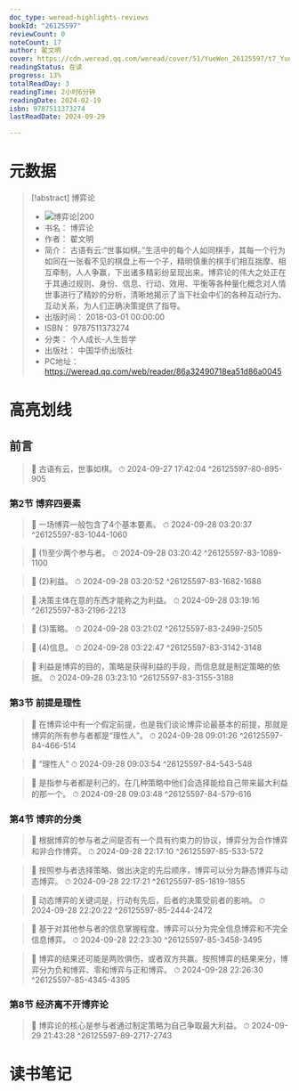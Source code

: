 ```yaml
---
doc_type: weread-highlights-reviews
bookId: "26125597"
reviewCount: 0
noteCount: 17
author: 翟文明
cover: https://cdn.weread.qq.com/weread/cover/51/YueWen_26125597/t7_YueWen_26125597.jpg
readingStatus: 在读
progress: 13%
totalReadDay: 3
readingTime: 2小时6分钟
readingDate: 2024-02-19
isbn: 9787511373274
lastReadDate: 2024-09-29

---
```

# 元数据
> [!abstract] 博弈论
> - ![ 博弈论|200](https://cdn.weread.qq.com/weread/cover/51/YueWen_26125597/t7_YueWen_26125597.jpg)
> - 书名： 博弈论
> - 作者： 翟文明
> - 简介： 古语有云:“世事如棋。”生活中的每个人如同棋手，其每一个行为如同在一张看不见的棋盘上布一个子，精明慎重的棋手们相互揣摩、相互牵制，人人争赢，下出诸多精彩纷呈现出来。博弈论的伟大之处正在于其通过规则、身份、信息、行动、效用、平衡等各种量化概念对人情世事进行了精妙的分析，清晰地揭示了当下社会中们的各种互动行为、互动关系，为人们正确决策提供了指导。
> - 出版时间： 2018-03-01 00:00:00
> - ISBN： 9787511373274
> - 分类： 个人成长-人生哲学
> - 出版社： 中国华侨出版社
> - PC地址：https://weread.qq.com/web/reader/86a32490718ea51d86a0045

# 高亮划线

## 前言

> 📌 古语有云，世事如棋。 
> ⏱ 2024-09-27 17:42:04 ^26125597-80-895-905

### 第2节 博弈四要素

> 📌 一场博弈一般包含了4个基本要素。 
> ⏱ 2024-09-28 03:20:37 ^26125597-83-1044-1060

> 📌 (1)至少两个参与者。 
> ⏱ 2024-09-28 03:20:42 ^26125597-83-1089-1100

> 📌 (2)利益。 
> ⏱ 2024-09-28 03:20:52 ^26125597-83-1682-1688

> 📌 决策主体在意的东西才能称之为利益。 
> ⏱ 2024-09-28 03:19:16 ^26125597-83-2196-2213

> 📌 (3)策略。 
> ⏱ 2024-09-28 03:21:02 ^26125597-83-2499-2505

> 📌 (4)信息。 
> ⏱ 2024-09-28 03:22:47 ^26125597-83-3142-3148

> 📌 利益是博弈的目的，策略是获得利益的手段，而信息就是制定策略的依据。 
> ⏱ 2024-09-28 03:23:10 ^26125597-83-3155-3188

### 第3节 前提是理性

> 📌 在博弈论中有一个假定前提，也是我们谈论博弈论最基本的前提，那就是博弈的所有参与者都是“理性人”。 
> ⏱ 2024-09-28 09:01:26 ^26125597-84-466-514

> 📌 “理性人” 
> ⏱ 2024-09-28 09:03:54 ^26125597-84-543-548

> 📌 是指参与者都是利己的，在几种策略中他们会选择能给自己带来最大利益的那一个。 
> ⏱ 2024-09-28 09:03:48 ^26125597-84-579-616

### 第4节 博弈的分类

> 📌 根据博弈的参与者之间是否有一个具有约束力的协议，博弈分为合作博弈和非合作博弈。 
> ⏱ 2024-09-28 22:17:10 ^26125597-85-533-572

> 📌 按照参与者选择策略、做出决定的先后顺序，博弈可以分为静态博弈与动态博弈。 
> ⏱ 2024-09-28 22:17:21 ^26125597-85-1819-1855

> 📌 动态博弈的关键词是，行动有先后，后者的决策受前者的影响。 
> ⏱ 2024-09-28 22:20:22 ^26125597-85-2444-2472

> 📌 基于对其他参与者的信息掌握程度，博弈可以分为完全信息博弈和不完全信息博弈。 
> ⏱ 2024-09-28 22:23:30 ^26125597-85-3458-3495

> 📌 博弈的结果还可能是两败俱伤，或者双方共赢。按照博弈的结果来分，博弈分为负和博弈、零和博弈与正和博弈。 
> ⏱ 2024-09-28 22:26:30 ^26125597-85-4345-4395

### 第8节 经济离不开博弈论

> 📌 博弈论的核心是参与者通过制定策略为自己争取最大利益。 
> ⏱ 2024-09-29 21:43:28 ^26125597-89-2717-2743

# 读书笔记

